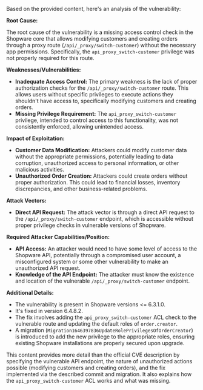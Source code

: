 Based on the provided content, here's an analysis of the vulnerability:

**Root Cause:**

The root cause of the vulnerability is a missing access control check in the Shopware core that allows modifying customers and creating orders through a proxy route (`/api/_proxy/switch-customer`) without the necessary app permissions. Specifically, the `api_proxy_switch-customer` privilege was not properly required for this route.

**Weaknesses/Vulnerabilities:**

*   **Inadequate Access Control:** The primary weakness is the lack of proper authorization checks for the `/api/_proxy/switch-customer` route. This allows users without specific privileges to execute actions they shouldn't have access to, specifically modifying customers and creating orders.
*   **Missing Privilege Requirement:** The `api_proxy_switch-customer` privilege, intended to control access to this functionality, was not consistently enforced, allowing unintended access.

**Impact of Exploitation:**

*   **Customer Data Modification:** Attackers could modify customer data without the appropriate permissions, potentially leading to data corruption, unauthorized access to personal information, or other malicious activities.
*   **Unauthorized Order Creation:** Attackers could create orders without proper authorization. This could lead to financial losses, inventory discrepancies, and other business-related problems.

**Attack Vectors:**

*   **Direct API Request:** The attack vector is through a direct API request to the `/api/_proxy/switch-customer` endpoint, which is accessible without proper privilege checks in vulnerable versions of Shopware.

**Required Attacker Capabilities/Position:**

*   **API Access:** An attacker would need to have some level of access to the Shopware API, potentially through a compromised user account, a misconfigured system or some other vulnerability to make an unauthorized API request.
*   **Knowledge of the API Endpoint:** The attacker must know the existence and location of the vulnerable `/api/_proxy/switch-customer` endpoint.

**Additional Details:**

*   The vulnerability is present in Shopware versions <= 6.3.1.0.
*   It's fixed in version 6.4.8.2.
*   The fix involves adding the `api_proxy_switch-customer` ACL check to the vulnerable route and updating the default roles of `order.creator`.
*   A migration (`Migration1646397836UpdateRolePrivilegesOfOrderCreator`) is introduced to add the new privilege to the appropriate roles, ensuring existing Shopware installations are properly secured upon upgrade.

This content provides more detail than the official CVE description by specifying the vulnerable API endpoint, the nature of unauthorized actions possible (modifying customers and creating orders), and the fix implemented via the described commit and migration. It also explains how the `api_proxy_switch-customer` ACL works and what was missing.